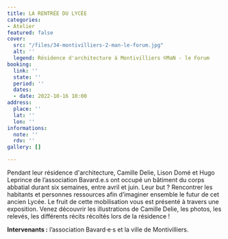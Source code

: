 ```yaml
---
title: LA RENTRÉE DU LYCÉE
categories:
- Atelier
featured: false
cover:
  src: "/files/34-montivilliers-2-man-le-forum.jpg"
  alt: ''
  legend: Résidence d'architecture à Montivilliers ©MaN - le Forum
booking:
  link: ''
  state: ''
  period: ''
  dates:
  - date: 2022-10-16 10:00
address:
  place: ''
  lat: ''
  lon: ''
informations:
  note: ''
  rdv: ''
gallery: []

---
```

Pendant leur résidence d'architecture, Camille Delie, Lison Domé et Hugo Leprince de l’association Bavard.e.s ont occupé un bâtiment du corps abbatial durant six semaines, entre avril et juin. Leur but ? Rencontrer les habitants et personnes ressources afin d’imaginer ensemble le futur de cet ancien Lycée. Le fruit de cette mobilisation vous est présenté à travers une exposition. Venez découvrir les illustrations de Camille Delie, les photos, les relevés, les différents récits récoltés lors de la résidence !

**Intervenants :** l’association Bavard·e·s et la ville de Montivilliers.